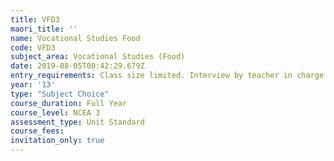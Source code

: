 ```yaml
---
title: VFD3
maori_title: ''
name: Vocational Studies Food
code: VFD3
subject_area: Vocational Studies (Food)
date: 2019-08-05T00:42:29.679Z
entry_requirements: Class size limited. Interview by teacher in charge required.
year: '13'
type: "Subject Choice"
course_duration: Full Year
course_level: NCEA 3
assessment_type: Unit Standard
course_fees:
invitation_only: true
---
```


